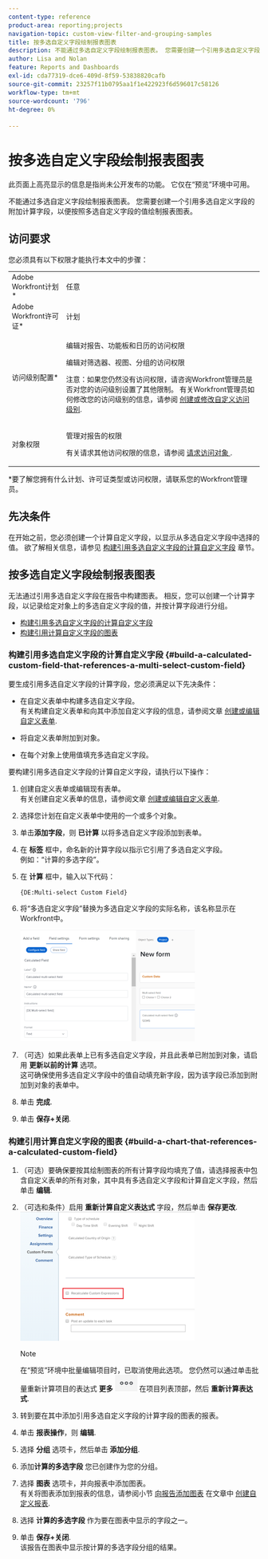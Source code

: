 ```yaml
---
content-type: reference
product-area: reporting;projects
navigation-topic: custom-view-filter-and-grouping-samples
title: 按多选自定义字段绘制报表图表
description: 不能通过多选自定义字段绘制报表图表。 您需要创建一个引用多选自定义字段的附加计算字段，以便按照多选自定义字段的值绘制报表图表。
author: Lisa and Nolan
feature: Reports and Dashboards
exl-id: cda77319-dce6-409d-8f59-53838820cafb
source-git-commit: 23257f11b0795aa1f1e422923f6d596017c58126
workflow-type: tm+mt
source-wordcount: '796'
ht-degree: 0%

---
```


# 按多选自定义字段绘制报表图表

<span class="preview">此页面上高亮显示的信息是指尚未公开发布的功能。 它仅在“预览”环境中可用。</span>

不能通过多选自定义字段绘制报表图表。 您需要创建一个引用多选自定义字段的附加计算字段，以便按照多选自定义字段的值绘制报表图表。

## 访问要求

您必须具有以下权限才能执行本文中的步骤：

<table style="table-layout:auto"> 
 <col> 
 <col> 
 <tbody> 
  <tr> 
   <td role="rowheader">Adobe Workfront计划*</td> 
   <td> <p>任意</p> </td> 
  </tr> 
  <tr> 
   <td role="rowheader">Adobe Workfront许可证*</td> 
   <td> <p>计划 </p> </td> 
  </tr> 
  <tr> 
   <td role="rowheader">访问级别配置*</td> 
   <td> <p>编辑对报告、功能板和日历的访问权限</p> <p>编辑对筛选器、视图、分组的访问权限</p> <p>注意：如果您仍然没有访问权限，请咨询Workfront管理员是否对您的访问级别设置了其他限制。 有关Workfront管理员如何修改您的访问级别的信息，请参阅 <a href="../../../administration-and-setup/add-users/configure-and-grant-access/create-modify-access-levels.md" class="MCXref xref">创建或修改自定义访问级别</a>.</p> </td> 
  </tr> 
  <tr> 
   <td role="rowheader">对象权限</td> 
   <td> <p>管理对报告的权限</p> <p>有关请求其他访问权限的信息，请参阅 <a href="../../../workfront-basics/grant-and-request-access-to-objects/request-access.md" class="MCXref xref">请求访问对象 </a>.</p> </td> 
  </tr> 
 </tbody> 
</table>

&#42;要了解您拥有什么计划、许可证类型或访问权限，请联系您的Workfront管理员。

## 先决条件

在开始之前，您必须创建一个计算自定义字段，以显示从多选自定义字段中选择的值。 欲了解相关信息，请参见 [构建引用多选自定义字段的计算自定义字段](#build-a-calculated-custom-field-that-references-a-multi-select-custom-field) 章节。

## 按多选自定义字段绘制报表图表

<!--
<p data-mc-conditions="QuicksilverOrClassic.Draft mode">(NOTE: this moved to its own article, linked in the Note above!)</p>
-->

无法通过引用多选自定义字段在报告中构建图表。 相反，您可以创建一个计算字段，以记录给定对象上的多选自定义字段的值，并按计算字段进行分组。 

* [构建引用多选自定义字段的计算自定义字段](#build-a-calculated-custom-field-that-references-a-multi-select-custom-field)
* [构建引用计算自定义字段的图表](#build-a-chart-that-references-a-calculated-custom-field)

### 构建引用多选自定义字段的计算自定义字段 {#build-a-calculated-custom-field-that-references-a-multi-select-custom-field}

要生成引用多选自定义字段的计算字段，您必须满足以下先决条件：

* 在自定义表单中构建多选自定义字段。\
   有关构建自定义表单和向其中添加自定义字段的信息，请参阅文章 [创建或编辑自定义表单](../../../administration-and-setup/customize-workfront/create-manage-custom-forms/create-or-edit-a-custom-form.md).

* 将自定义表单附加到对象。
* 在每个对象上使用值填充多选自定义字段。

要构建引用多选自定义字段的计算自定义字段，请执行以下操作：

1. 创建自定义表单或编辑现有表单。\
   有关创建自定义表单的信息，请参阅文章 [创建或编辑自定义表单](../../../administration-and-setup/customize-workfront/create-manage-custom-forms/create-or-edit-a-custom-form.md).

1. 选择您计划在自定义表单中使用的一个或多个对象。
1. 单击&#x200B;**添加字段**，则 **已计算** 以将多选自定义字段添加到表单。

1. 在 **标签** 框中，命名新的计算字段以指示它引用了多选自定义字段。\
   例如：“计算的多选字段”。

1. 在 **计算** 框中，输入以下代码：

   ```
   {DE:Multi-select Custom Field}
   ```

1. 将“多选自定义字段”替换为多选自定义字段的实际名称，该名称显示在Workfront中。

   ![](assets/calculated-multi-select-custom-field-nwe-350x223.png)

1. （可选）如果此表单上已有多选自定义字段，并且此表单已附加到对象，请启用 **更新以前的计算** 选项。\
   这可确保使用多选自定义字段中的值自动填充新字段，因为该字段已添加到附加到对象的表单中。

1. 单击 **完成**.
1. 单击 **保存+关闭**.

### 构建引用计算自定义字段的图表 {#build-a-chart-that-references-a-calculated-custom-field}

1. （可选）要确保要按其绘制图表的所有计算字段均填充了值，请选择报表中包含自定义表单的所有对象，其中具有多选自定义字段和计算自定义字段，然后单击 **编辑**.
1. （可选和条件）启用 **重新计算自定义表达式** 字段，然后单击 **保存更改**.\
   ![](assets/recalculate-custom-expressions-350x259.png)

   >[!NOTE]
   >
   ><span class="preview">在“预览”环境中批量编辑项目时，已取消使用此选项。  您仍然可以通过单击批量重新计算项目的表达式 **更多** ![](assets/more-icon-45x33.png) 在项目列表顶部，然后 **重新计算表达式**. </span>


1. 转到要在其中添加引用多选自定义字段的计算字段的图表的报表。
1. 单击 **报表操作**，则 **编辑**.

1. 选择 <strong>分组</strong> 选项卡，然后单击 <strong>添加分组</strong>.
1. 添加<strong>计算的多选字段</strong> 您已创建作为您的分组。
1. 选择 <strong>图表</strong> 选项卡，并向报表中添加图表。<br>有关将图表添加到报表的信息，请参阅小节 <a href="../../../reports-and-dashboards/reports/creating-and-managing-reports/create-custom-report.md#add-a-chart" class="MCXref xref">向报告添加图表</a> 在文章中 <a href="../../../reports-and-dashboards/reports/creating-and-managing-reports/create-custom-report.md" class="MCXref xref">创建自定义报表</a>.
1. 选择 <strong>计算的多选字段</strong> 作为要在图表中显示的字段之一。
1. 单击 <strong>保存+关闭</strong>.<br>该报告在图表中显示按计算的多选字段分组的结果。
